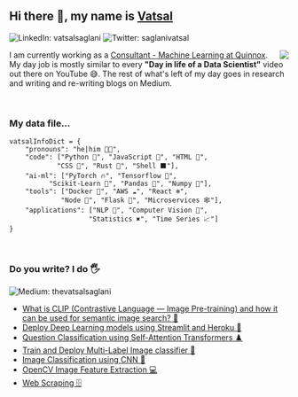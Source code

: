 ## Hi there 👋, my name is [Vatsal](https://appliedeverything.ml/) 
![LinkedIn: vatsalsaglani](https://img.shields.io/badge/-Vatsal%20Saglani-blue?style=for-the-badge&logo=Linkedin&logoColor=white&link=https://www.linkedin.com/in/vatsalsaglani/)
![Twitter: saglanivatsal](https://img.shields.io/twitter/follow/saglanivatsal?label=VATSAL%20SAGLANI&style=social)
<div>
    <div>
        <img align='right' src = "https://media.tenor.com/images/b7939d73d32cb3ce5e48a80dd35dc599/tenor.gif" ></img>
        <p>
        I am currently working as a <a href="http://www.quinnox.com">Consultant - Machine Learning at Quinnox</a>. My day job is mostly similar to every <b>"Day in life of a Data Scientist"</b> video out there on YouTube 😅. The rest of what's left of my day goes in research and writing and re-writing blogs on Medium.
        </p>
    </div>
</div>

<br />


### My data file... 
```
vatsalInfoDict = {
    "pronouns": "he|him 👨‍💻",
    "code": ["Python 🚀", "JavaScript 🎯", "HTML 📄", 
            "CSS 🎑", "Rust 🤖", "Shell ⬛"],
    "ai-ml": ["PyTorch 🔥", "Tensorflow 🏁", 
          "Scikit-Learn 🌴", "Pandas 🐼", "Numpy 🔢"],
    "tools": ["Docker 🐋", "AWS ☁️", "React ❄️",
             "Node 💚", "Flask 🥛", "Microservices 🕸️"],
    "applications": ["NLP 🔡", "Computer Vision 🖤", 
                    "Statistics ✖️", "Time Series 📈"]
}
```

<br />

<h3>Do you write? I do 🖐️ </h3>

![Medium: thevatsalsaglani](https://img.shields.io/badge/-thevatsalsaglani-black?style=for-the-badge&logo=Medium&logoColor=white&link=https://thevatsalsaglani.medium.com)

- [What is CLIP (Contrastive Language — Image Pre-training) and how it can be used for semantic image search? 🎑](https://medium.com/towards-artificial-intelligence/what-is-clip-contrastive-language-image-pre-training-and-how-it-can-be-used-for-semantic-image-b02ccf49414e)
- [Deploy Deep Learning models using Streamlit and Heroku 🚀](https://medium.com/towards-artificial-intelligence/deploy-deep-learning-models-using-streamlit-and-heroku-22f6efae9141)
- [Question Classification using Self-Attention Transformers ♟️](https://medium.com/nerd-for-tech/question-classification-using-self-attention-transformer-part-1-33e990636e76)
- [Train and Deploy Multi-Label Image classifier 🎑](https://thevatsalsaglani.medium.com/training-and-deploying-a-multi-label-image-classifier-using-pytorch-flask-reactjs-and-firebase-c39c96f9c427)
- [Image Classification using CNN 🤖](https://thevatsalsaglani.medium.com/multi-class-image-classification-using-cnn-over-pytorch-and-the-basics-of-cnn-fdf425a11dc0)
- [OpenCV Image Feature Extraction 💻](https://thevatsalsaglani.medium.com/feature-extraction-from-medical-images-and-an-introduction-to-xtract-features-9a225243e94b
)
- [Web Scraping 🗄️](https://thevatsalsaglani.medium.com/web-scraping-using-python-and-beautifulsoup-2e54e79415d6)

